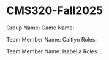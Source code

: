 # CMS320-Fall2025
Group Name:
Game Name:

Team Member Name: Caitlyn
Roles:

Team Member Name: Isabella
Roles:
